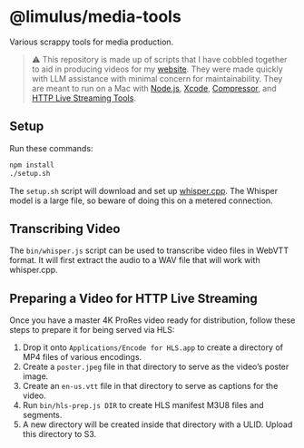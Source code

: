 # @limulus/media-tools

Various scrappy tools for media production.

> :warning: This repository is made up of scripts that I have cobbled together to aid in
> producing videos for my [website]. They were made quickly with LLM assistance with minimal
> concern for maintainability. They are meant to run on a Mac with [Node.js], [Xcode],
> [Compressor], and [HTTP Live Streaming Tools].

[website]: https://limulus.net/
[node.js]: https://nodejs.org/
[xcode]: https://developer.apple.com/xcode/
[compressor]: https://www.apple.com/final-cut-pro/compressor/
[http live streaming tools]: https://developer.apple.com/documentation/http-live-streaming/using-apple-s-http-live-streaming-hls-tools

## Setup

Run these commands:

```bash
npm install
./setup.sh
```

The `setup.sh` script will download and set up [whisper.cpp]. The Whisper model is a large
file, so beware of doing this on a metered connection.

[whisper.cpp]: https://github.com/ggerganov/whisper.cpp

## Transcribing Video

The `bin/whisper.js` script can be used to transcribe video files in WebVTT format. It will
first extract the audio to a WAV file that will work with whisper.cpp.

## Preparing a Video for HTTP Live Streaming

Once you have a master 4K ProRes video ready for distribution, follow these steps to prepare
it for being served via HLS:

1. Drop it onto `Applications/Encode for HLS.app` to create a directory of MP4 files of
   various encodings.
2. Create a `poster.jpeg` file in that directory to serve as the video’s poster image.
3. Create an `en-us.vtt` file in that directory to serve as captions for the video.
4. Run `bin/hls-prep.js DIR` to create HLS manifest M3U8 files and segments.
5. A new directory will be created inside that directory with a ULID. Upload this
   directory to S3.
